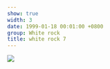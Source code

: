 ```yaml
---
show: true
width: 3
date: 1999-01-18 00:01:00 +0800
group: White rock
title: white rock 7
---
```

<div>
<a href="/assets/images/photos/white rock/DSC07998.jpg" target="_blank">
    <img data-src="/assets/images/photos/white rock/DSC07998.jpg" class="lazy w-100 rounded-xl" src="{{ '/assets/images/empty_300x200.png' | relative_url }}">
</a>
</div>
